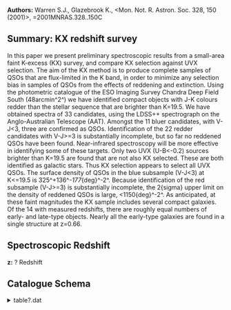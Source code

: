 **Authors:** Warren S.J., Glazebrook K., <Mon. Not. R. Astron. Soc. 328, 150 (2001)>, =2001MNRAS.328..150C

## Summary: KX redshift survey 

In this paper we present preliminary spectroscopic results from a small-area faint K-excess (KX) survey, and compare KX selection against UVX selection. The aim of the KX method is to produce complete samples of QSOs that are flux-limited in the K band, in order to minimize any selection bias in samples of QSOs from the effects of reddening and extinction. Using the photometric catalogue of the ESO Imaging Survey Chandra Deep Field South (48arcmin^2^) we have identified compact objects with J-K colours redder than the stellar sequence that are brighter than K=19.5. We have obtained spectra of 33 candidates, using the LDSS++ spectrograph on the Anglo-Australian Telescope (AAT). Amongst the 11 bluer candidates, with V-J<3, three are confirmed as QSOs. Identification of the 22 redder candidates with V-J>=3 is substantially incomplete, but so far no reddened QSOs have been found. Near-infrared spectroscopy will be more effective in identifying some of these targets. Only two UVX (U-B<-0.2) sources brighter than K=19.5 are found that are not also KX selected. These are both identified as galactic stars. Thus KX selection appears to select all UVX QSOs. The surface density of QSOs in the blue subsample (V-J<3) at K<=19.5 is 325^+136^_-177_{deg}^-2^. Because identification of the red subsample (V-J>=3) is substantially incomplete, the 2{sigma} upper limit on the density of reddened QSOs is large, <1150{deg}^-2^. As anticipated, at these faint magnitudes the KX sample includes several compact galaxies. Of the 14 with measured redshifts, there are roughly equal numbers of early- and late-type objects. Nearly all the early-type galaxies are found in a single structure at z=0.66.

## Spectroscopic Redshift 
 
**z:** ? Redshift 
 

## Catalogue Schema

<details>
<summary>table?.dat</summary>

| Bytes   | Format   | Units   | Label     | Explanations                                          |
|:--------|:---------|:--------|:----------|:------------------------------------------------------|
| 1- 4    | A4       | ---     | [CWG2001] | Designation (1)                                       |
| 6       | I1       | h       | RAh       | Right ascension (J2000.0)                             |
| 8- 9    | I2       | min     | RAm       | Right ascension (J2000.0)                             |
| 11- 15  | F5.2     | s       | RAs       | Right ascension (J2000.0)                             |
| 17      | A1       | ---     | DE-       | Declination sign (J2000.0)                            |
| 18- 19  | I2       | deg     | DEd       | Declination (J2000.0)                                 |
| 21- 22  | I2       | arcmin  | DEm       | Declination (J2000.0)                                 |
| 24- 27  | F4.1     | arcsec  | DEs       | Declination (J2000.0)                                 |
| 29- 33  | F5.2     | mag     | Umag      | ? Bessel U magnitude                                  |
| 35- 39  | F5.2     | mag     | Bmag      | ? Bessel B magnitude                                  |
| 41- 45  | F5.2     | mag     | Vmag      | ? Bessel V magnitude                                  |
| 47- 51  | F5.2     | mag     | Rmag      | ? Bessel R magnitude                                  |
| 53- 57  | F5.2     | mag     | Jmag      | J magnitude                                           |
| 59- 63  | F5.2     | mag     | Kmag      | K magnitude                                           |
| 65- 68  | F4.2     | ---     | S/GK      | K-band SExtractor stellarity parameter                |
| 70- 74  | F5.3     | ---     | z         | ? Redshift                                            |
| 76- 81  | A6       | ---     | Type      | Type of object (Gal or QSO) (2)                       |
| 83-131  | A49      | ---     | Lines     | Spectral features, both absorption                    |
| 1       | and      | 2       | UVXN      | for table 3                                           |
| 4       | Note     | (2):    | An        | (e) or (a) after gal denotes emission- or absorption- |

**Note**: Designations:
      KX NN for tables 1 and 2
      UVXN  for table 3
      KG NN for table 4
Note (2): An (e) or (a) after gal denotes emission- or absorption-
      dominated spectra respectively; an "?" indicates that the type 
      could not be identified from the spectra.

</details>
